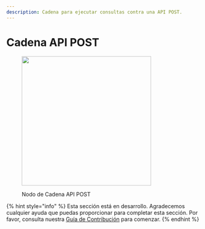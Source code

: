 ```yaml
---
description: Cadena para ejecutar consultas contra una API POST.
---
```


# Cadena API POST

<figure><img src="../../../.gitbook/assets/image (28).png" alt="" width="337"><figcaption><p>Nodo de Cadena API POST</p></figcaption></figure>

{% hint style="info" %}
Esta sección está en desarrollo. Agradecemos cualquier ayuda que puedas proporcionar para completar esta sección. Por favor, consulta nuestra [Guía de Contribución](../../../contributing/) para comenzar.
{% endhint %}
